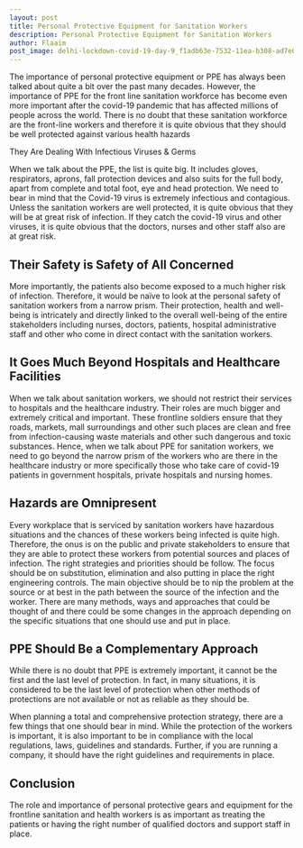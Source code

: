```yaml
---
layout: post
title: Personal Protective Equipment for Sanitation Workers
description: Personal Protective Equipment for Sanitation Workers
author: Flaaim
post_image: delhi-lockdown-covid-19-day-9_f1adb63e-7532-11ea-b308-ad7e0b841a10.webp
---
```


The importance of personal protective equipment or PPE has always been talked about quite a bit over the past many decades. However, the importance of PPE for the front line sanitation workforce has become even more important after the covid-19 pandemic that has affected millions of people across the world. There is no doubt that these sanitation workforce are the front-line workers and therefore it is quite obvious that they should be well protected against various health hazards

They Are Dealing With Infectious Viruses & Germs 


When we talk about the PPE, the list is quite big. It includes gloves, respirators, aprons, fall protection devices and also suits for the full body, apart from complete and total foot, eye and head protection. We need to bear in mind that the Covid-19 virus is extremely infectious and contagious. Unless the sanitation workers are well protected, it is quite obvious that they will be at great risk of infection. If they catch the covid-19 virus and other viruses, it is quite obvious that the doctors, nurses and other staff also are at great risk. 


## Their Safety is Safety of All Concerned


More importantly, the patients also become exposed to a much higher risk of infection. Therefore, it would be na&iuml;ve to look at the personal safety of sanitation workers from a narrow prism. Their protection, health and well-being is intricately and directly linked to the overall well-being of the entire stakeholders including nurses, doctors, patients, hospital administrative staff and other who come in direct contact with the sanitation workers.


## It Goes Much Beyond Hospitals and Healthcare Facilities


When we talk about sanitation workers, we should not restrict their services to hospitals and the healthcare industry. Their roles are much bigger and extremely critical and important. These frontline soldiers ensure that they roads, markets, mall surroundings and other such places are clean and free from infection-causing waste materials and other such dangerous and toxic substances. Hence, when we talk about PPE for sanitation workers, we need to go beyond the narrow prism of the workers who are there in the healthcare industry or more specifically those who take care of covid-19 patients in government hospitals, private hospitals and nursing homes. 


## Hazards are Omnipresent


Every workplace that is serviced by sanitation workers have hazardous situations and the chances of these workers being infected is quite high. Therefore, the onus is on the public and private stakeholders to ensure that they are able to protect these workers from potential sources and places of infection. The right strategies and priorities should be follow. The focus should be on substitution, elimination and also putting in place the right engineering controls. The main objective should be to nip the problem at the source or at best in the path between the source of the infection and the worker. There are many methods, ways and approaches that could be thought of and there could be some changes in the approach depending on the specific situations that one should use and put in place. 


## PPE Should Be a Complementary Approach


While there is no doubt that PPE is extremely important, it cannot be the first and the last level of protection. In fact, in many situations, it is considered to be the last level of protection when other methods of protections are not available or not as reliable as they should be. 


When planning a total and comprehensive protection strategy, there are a few things that one should bear in mind. While the protection of the workers is important, it is also important to be in compliance with the local regulations, laws, guidelines and standards. Further, if you are running a company, it should have the right guidelines and requirements in place. 


## Conclusion


The role and importance of personal protective gears and equipment for the frontline sanitation and health workers is as important as treating the patients or having the right number of qualified doctors and support staff in place. 


